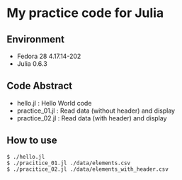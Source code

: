 # My practice code for Julia
## Environment
* Fedora 28 4.17.14-202
* Julia 0.6.3

## Code Abstract
* hello.jl       : Hello World code
* practice_01.jl : Read data (without header) and display
* practice_02.jl : Read data (with header) and display

## How to use
```
$ ./hello.jl
$ ./pracitice_01.jl ./data/elements.csv
$ ./pracitice_02.jl ./data/elements_with_header.csv
```
